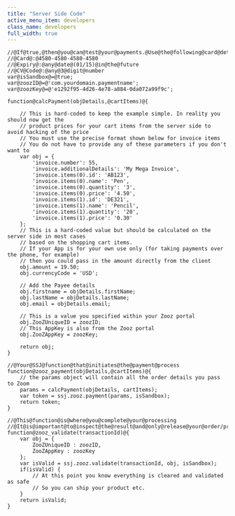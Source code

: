 ```yaml
---
title: "Server Side Code"
active_menu_item: developers
class_name: developers
full_width: true
---
```



    //@If@true,@then@you@can@test@your@payments.@Use@the@following@card@details@for@testing
    //@Card@:@4580-4580-4580-4580
    //@Expiry@:@any@date@(01/15)@in@the@future
    //@CV@Code@:@any@3@digit@number
    var@isSandbox@=@true;
    var@zoozID@=@'com.yourdomain.paymentname';
    var@zoozKey@=@'e1292f95-4d26-4e78-a884-0da072a99f9c';
     
    function@calcPayment(objDetails,@cartItems)@{
     
        // This is hard-coded to keep the example simple. In reality you should now get the 
        // product prices for your cart items from the server side to avoid hacking of the price
        // You must use the precise format shown below for invoice items
        // You do not have to provide any of these parameters if you don't want to
        var obj = {
            'invoice.number': 55,
            'invoice.additionalDetails': 'My Mega Invoice',
            'invoice.items(0).id': 'AB123',
            'invoice.items(0).name': 'Pen',
            'invoice.items(0).quantity': '3',
            'invoice.items(0).price': '4.50',
            'invoice.items(1).id': 'DE321',
            'invoice.items(1).name': 'Pencil',
            'invoice.items(1).quantity': '20',
            'invoice.items(1).price': '0.30'
        };
        // This is a hard-coded value but should be calculated on the server side in most cases
        // based on the shopping cart items.
        // If your App is for your own use only (for taking payments over the phone, for example)
        // then you could pass in the amount directly from the client
        obj.amount = 19.50;
        obj.currencyCode = 'USD';
        
        // Add the Payee details
        obj.firstname = objDetails.firstName;
        obj.lastName = objDetails.lastName;
        obj.email = objDetails.email;
        
        // This is a value you specified within your Zooz portal
        obj.ZooZUniqueID = zoozID;
        // This AppKey is also from the Zooz portal
        obj.ZooZAppKey = zoozKey;
        
        return obj;
    }
     
    //@Your@SSJ@function@that@initiates@the@payment@process
    function@zooz_payment(objDetails,@cartItems)@{
        // the params object will contain all the order details you pass to Zoom
        params = calcPayment(objDetails, cartItems);
        var token = ssj.zooz.payment(params, isSandbox);
        return token;
    }
     
    //@This@function@is@where@you@complete@your@processing
    //@It@is@important@to@inspect@the@result@and@only@release@your@order/product@if@it@is@confirmed@as@valid
    function@zooz_validate(transactionId)@{
        var obj = {
            ZooZUniqueID : zoozID,
            ZooZAppKey : zoozKey
        };
        var isValid = ssj.zooz.validate(transactionId, obj, isSandbox);
        if(isValid) {
            // At this point you know everything is cleared and validated as safe
            // So you can ship your product etc.
        }
        return isValid;
    }
   

